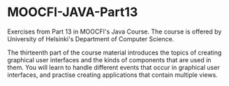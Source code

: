 ﻿# MOOCFI-JAVA-Part13

Exercises from Part 13 in MOOCFI's Java Course. The course is offered by University of Helsinki's Department of Computer Science.

The thirteenth part of the course material introduces the topics of creating graphical user interfaces and the kinds of components that are used in them. You will learn to handle different events that occur in graphical user interfaces, and practise creating applications that contain multiple views.

